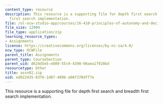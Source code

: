 ```yaml
---
content_type: resource
description: This resource is a supporting file for depth first search and breadth
  first search implementation.
file: /ol-ocw-studio-app/courses/16-410-principles-of-autonomy-and-decision-making-fall-2010/ed02243583f61d074896a96f370dff7e_assn02.zip
file_size: 12909
file_type: application/zip
learning_resource_types:
- Assignments
license: https://creativecommons.org/licenses/by-nc-sa/4.0/
ocw_type: OCWFile
parent_title: Assignments
parent_type: CourseSection
parent_uid: d624d5e5-e809-55c9-4390-06aea1f928bd
resourcetype: Other
title: assn02.zip
uid: ed022435-83f6-1d07-4896-a96f370dff7e
---
```

This resource is a supporting file for depth first search and breadth first search implementation.